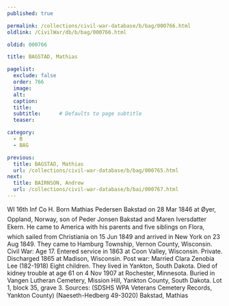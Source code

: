 ```yaml
---
published: true

permalink: /collections/civil-war-database/b/bag/000766.html
oldlink: /CivilWar/db/b/bag/000766.html

oldid: 000766

title: BAGSTAD, Mathias

pagelist:
  exclude: false
  order: 766
  image: 
  alt:
  caption:
  title:
  subtitle:      # Defaults to page subtitle
  teaser:

category: 
  - B 
  - BAG

previous:
  title: BAGSTAD, Mathias
  url: /collections/civil-war-database/b/bag/000765.html  
next:
  title: BAIRNSON, Andrew
  url: /collections/civil-war-database/b/bai/000767.html   
---
```

WI 16th Inf Co H. Born &#147;Mathias Pedersen Bakstad&#148; on 28 Mar 1846 at &Oslash;yer, Oppland, Norway, son of Peder Jonsen Bakstad and Maren Iversdatter Ekern. He came to America with his parents and five siblings on &#147;Flora&#148;, which sailed from Christiania on 15 Jun 1849 and arrived in New York on 23 Aug 1849. They came to Hamburg Township, Vernon County, Wisconsin. Civil War: Age 17. Entered service in 1863 at Coon Valley, Wisconsin. Private. Discharged 1865 at Madison, Wisconsin. Post war: Married Clara Zenobia Lee (182-1918) Eight children. They lived in Yankton, South Dakota. Died of kidney trouble at age 61 on 4 Nov 1907 at Rochester, Minnesota. Buried in Vangen Lutheran Cemetery, Mission Hill, Yankton County, South Dakota. Lot 1, block 35, grave 3. Sources: (SDSHS WPA Veterans Cemetery Records, Yankton County) (Naeseth-Hedberg &#146;49-3020) &#147;Bakstad, Mathias&#148;